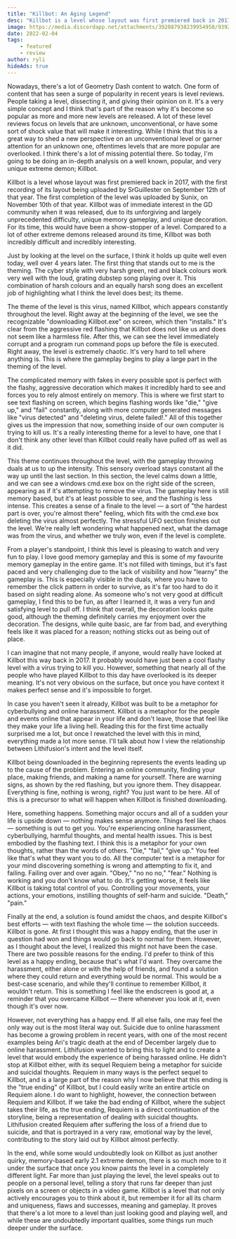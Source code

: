 ```yaml
---
title: "Killbot: An Aging Legend"
desc: "Killbot is a level whose layout was first premiered back in 2017, with the first recording of its layout being uploaded by SrGuillester on September 12th of that year."
image: https://media.discordapp.net/attachments/392087938239954950/939290428912599070/killbot_red_png.png?width=1202&height=676
date: 2022-02-04
tags:
    - featured
    - review
author: ryli
hideAds: true
---
```


Nowadays, there's a lot of Geometry Dash content to watch. One form of content that has seen a surge of popularity in recent years is level reviews. People taking a level, dissecting it, and giving their opinion on it. It's a very simple concept and I think that's part of the reason why it's become so popular as more and more new levels are released. A lot of these level reviews focus on levels that are unknown, unconventional, or have some sort of shock value that will make it interesting. While I think that this is a great way to shed a new perspective on an unconventional level or garner attention for an unknown one, oftentimes levels that are more popular are overlooked. I think there's a lot of missing potential there. So today, I'm going to be doing an in-depth analysis on a well known, popular, and very unique extreme demon; Killbot.

Killbot is a level whose layout was first premiered back in 2017, with the first recording of its layout being uploaded by SrGuillester on September 12th of that year. The first completion of the level was uploaded by Sunix, on November 10th of that year. Killbot was of immediate interest in the GD community when it was released, due to its unforgiving and largely unprecedented difficulty, unique memory gameplay, and unique decoration. For its time, this would have been a show-stopper of a level. Compared to a lot of other extreme demons released around its time, Killbot was both incredibly difficult and incredibly interesting.

Just by looking at the level on the surface, I think it holds up quite well even today, well over 4 years later. The first thing that stands out to me is the theming. The cyber style with very harsh green, red and black colours work very well with the loud, grating dubstep song playing over it. This combination of harsh colours and an equally harsh song does an excellent job of highlighting what I think the level does best; its theme.

The theme of the level is this virus, named Killbot, which appears constantly throughout the level. Right away at the beginning of the level, we see the recognizable "downloading Killbot.exe" on screen, which then "installs." It's clear from the aggressive red flashing that Killbot does not like us and does not seem like a harmless file. After this, we can see the level immediately corrupt and a program run command pops up before the file is executed. Right away, the level is extremely chaotic. It's very hard to tell where anything is. This is where the gameplay begins to play a large part in the theming of the level.

The complicated memory with fakes in every possible spot is perfect with the flashy, aggressive decoration which makes it incredibly hard to see and forces you to rely almost entirely on memory. This is where we first start to see text flashing on screen, which begins flashing words like "die," "give up," and "fail" constantly, along with more computer generated messages like "virus detected" and "deleting virus, delete failed!." All of this together gives us the impression that now, something inside of our own computer is trying to kill us. It's a really interesting theme for a level to have, one that I don't think any other level than Killbot could really have pulled off as well as it did.

This theme continues throughout the level, with the gameplay throwing duals at us to up the intensity. This sensory overload stays constant all the way up until the last section. In this section, the level calms down a little, and we can see a windows cmd.exe box on the right side of the screen, appearing as if it's attempting to remove the virus. The gameplay here is still memory based, but it's at least possible to see, and the flashing is less intense. This creates a sense of a finale to the level — a sort of "the hardest part is over, you're almost there" feeling, which fits with the cmd.exe box deleting the virus almost perfectly. The stressful UFO section finishes out the level. We're really left wondering what happened next, what the damage was from the virus, and whether we truly won, even if the level is complete.

From a player's standpoint, I think this level is pleasing to watch and very fun to play. I love good memory gameplay and this is some of my favourite memory gameplay in the entire game. It's not filled with timings, but it's fast paced and very challenging due to the lack of visibility and how "learny" the gameplay is. This is especially visible in the duals, where you have to remember the click pattern in order to survive, as it's far too hard to do it based on sight reading alone. As someone who's not very good at difficult gameplay, I find this to be fun, as after I learned it, it was a very fun and satisfying level to pull off. I think that overall, the decoration looks quite good, although the theming definitely carries my enjoyment over the decoration. The designs, while quite basic, are far from bad, and everything feels like it was placed for a reason; nothing sticks out as being out of place.

I can imagine that not many people, if anyone, would really have looked at Killbot this way back in 2017. It probably would have just been a cool flashy level with a virus trying to kill you. However, something that nearly all of the people who have played Killbot to this day have overlooked is its deeper meaning. It's not very obvious on the surface, but once you have context it makes perfect sense and it's impossible to forget.

In case you haven't seen it already, Killbot was built to be a metaphor for cyberbullying and online harassment. Killbot is a metaphor for the people and events online that appear in your life and don't leave, those that feel like they make your life a living hell. Reading this for the first time actually surprised me a lot, but once I rewatched the level with this in mind, everything made a lot more sense. I'll talk about how I view the relationship between Lithifusion's intent and the level itself.

Killbot being downloaded in the beginning represents the events leading up to the cause of the problem. Entering an online community, finding your place, making friends, and making a name for yourself. There are warning signs, as shown by the red flashing, but you ignore them. They disappear. Everything is fine, nothing is wrong, right? You just want to be here. All of this is a precursor to what will happen when Killbot is finished downloading.

Here, something happens. Something major occurs and all of a sudden your life is upside down — nothing makes sense anymore. Things feel like chaos — something is out to get you. You're experiencing online harassment, cyberbullying, harmful thoughts, and mental health issues. This is best embodied by the flashing text. I think this is a metaphor for your own thoughts, rather than the words of others. "Die," "fail," "give up." You feel like that's what they want you to do. All the computer text is a metaphor for your mind discovering something is wrong and attempting to fix it, and failing. Failing over and over again. "Obey," "no no no," "fear." Nothing is working and you don't know what to do. It's getting worse, it feels like Killbot is taking total control of you. Controlling your movements, your actions, your emotions, instilling thoughts of self-harm and suicide. "Death," "pain."

Finally at the end, a solution is found amidst the chaos, and despite Killbot's best efforts — with text flashing the whole time — the solution succeeds. Killbot is gone. At first I thought this was a happy ending, that the user in question had won and things would go back to normal for them. However, as I thought about the level, I realized this might not have been the case. There are two possible reasons for the ending. I'd prefer to think of this level as a happy ending, because that's what I'd want. They overcame the harassment, either alone or with the help of friends, and found a solution where they could return and everything would be normal. This would be a best-case scenario, and while they'll continue to remember Killbot, it wouldn't return. This is something I feel like the endscreen is good at, a reminder that you overcame Killbot — there whenever you look at it, even though it's over now. 

However, not everything has a happy end. If all else fails, one may feel the only way out is the most literal way out. Suicide due to online harassment has become a growing problem in recent years, with one of the most recent examples being Ari's tragic death at the end of December largely due to online harassment. Lithifusion wanted to bring this to light and to create a level that would embody the experience of being harassed online. He didn't stop at Killbot either, with its sequel Requiem being a metaphor for suicide and suicidal thoughts. Requiem in many ways is the perfect sequel to Killbot, and is a large part of the reason why I now believe that this ending is the "true ending" of Killbot, but I could easily write an entire article on Requiem alone. I do want to highlight, however, the connection between Requiem and Killbot. If we take the bad ending of Killbot, where the subject takes their life, as the true ending, Requiem is a direct continuation of the storyline, being a representation of dealing with suicidal thoughts. Lithifusion created Requiem after suffering the loss of a friend due to suicide, and that is portrayed in a very raw, emotional way by the level, contributing to the story laid out by Killbot almost perfectly. 

In the end, while some would undoubtedly look on Killbot as just another quirky, memory-based early 2.1 extreme demon, there is so much more to it under the surface that once you know paints the level in a completely different light. Far more than just playing the level, the level speaks out to people on a personal level, telling a story that runs far deeper than just pixels on a screen or objects in a video game. Killbot is a level that not only actively encourages you to think about it, but remember it for all its charm and uniqueness, flaws and successes, meaning and gameplay. It proves that there's a lot more to a level than just looking good and playing well, and while these are undoubtedly important qualities, some things run much deeper under the surface.
